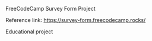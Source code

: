 FreeCodeCamp Survey Form Project

Reference link: https://survey-form.freecodecamp.rocks/

Educational project